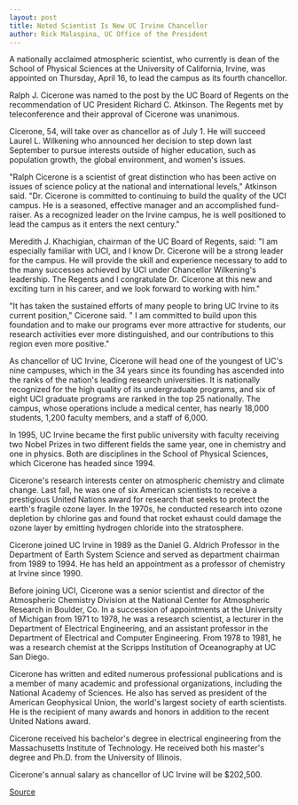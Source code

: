 ```yaml
---
layout: post
title: Noted Scientist Is New UC Irvine Chancellor
author: Rick Malaspina, UC Office of the President
---
```


A nationally acclaimed atmospheric scientist, who currently is dean of the School of Physical Sciences at the University of California, Irvine, was appointed on Thursday, April 16, to lead the campus as its fourth chancellor.

Ralph J. Cicerone was named to the post by the UC Board of Regents on the recommendation of UC President Richard C. Atkinson. The Regents met by teleconference and their approval of Cicerone was unanimous.

Cicerone, 54, will take over as chancellor as of July 1. He will succeed Laurel L. Wilkening who announced her decision to step down last September to pursue interests outside of higher education, such as population growth, the global environment, and women's issues.

"Ralph Cicerone is a scientist of great distinction who has been active on issues of science policy at the national and international levels," Atkinson said. "Dr. Cicerone is committed to continuing to build the quality of the UCI campus. He is a seasoned, effective manager and an accomplished fund-raiser. As a recognized leader on the Irvine campus, he is well positioned to lead the campus as it enters the next century."

Meredith J. Khachigian, chairman of the UC Board of Regents, said: "I am especially familiar with UCI, and I know Dr. Cicerone will be a strong leader for the campus. He will provide the skill and experience necessary to add to the many successes achieved by UCI under Chancellor Wilkening's leadership. The Regents and I congratulate Dr. Cicerone at this new and exciting turn in his career, and we look forward to working with him."

"It has taken the sustained efforts of many people to bring UC Irvine to its current position," Cicerone said. " I am committed to build upon this foundation and to make our programs ever more attractive for students, our research activities ever more distinguished, and our contributions to this region even more positive."

As chancellor of UC Irvine, Cicerone will head one of the youngest of UC's nine campuses, which in the 34 years since its founding has ascended into the ranks of the nation's leading research universities. It is nationally recognized for the high quality of its undergraduate programs, and six of eight UCI graduate programs are ranked in the top 25 nationally. The campus, whose operations include a medical center, has nearly 18,000 students, 1,200 faculty members, and a staff of 6,000.

In 1995, UC Irvine became the first public university with faculty receiving two Nobel Prizes in two different fields the same year, one in chemistry and one in physics. Both are disciplines in the School of Physical Sciences, which Cicerone has headed since 1994.

Cicerone's research interests center on atmospheric chemistry and climate change. Last fall, he was one of six American scientists to receive a prestigious United Nations award for research that seeks to protect the earth's fragile ozone layer. In the 1970s, he conducted research into ozone depletion by chlorine gas and found that rocket exhaust could damage the ozone layer by emitting hydrogen chloride into the stratosphere.

Cicerone joined UC Irvine in 1989 as the Daniel G. Aldrich Professor in the Department of Earth System Science and served as department chairman from 1989 to 1994. He has held an appointment as a professor of chemistry at Irvine since 1990.

Before joining UCI, Cicerone was a senior scientist and director of the Atmospheric Chemistry Division at the National Center for Atmospheric Research in Boulder, Co. In a succession of appointments at the University of Michigan from 1971 to 1978, he was a research scientist, a lecturer in the Department of Electrical Engineering, and an assistant professor in the Department of Electrical and Computer Engineering. From 1978 to 1981, he was a research chemist at the Scripps Institution of Oceanography at UC San Diego.

Cicerone has written and edited numerous professional publications and is a member of many academic and professional organizations, including the National Academy of Sciences. He also has served as president of the American Geophysical Union, the world's largest society of earth scientists. He is the recipient of many awards and honors in addition to the recent United Nations award.

Cicerone received his bachelor's degree in electrical engineering from the Massachusetts Institute of Technology. He received both his master's degree and Ph.D. from the University of Illinois.

Cicerone's annual salary as chancellor of UC Irvine will be $202,500.

[Source](http://www1.ucsc.edu/oncampus/currents/97-98/04-20/irvine.htm "Permalink to Ralph Cicerone named UC Irvine chancellor: 04-20-98")
